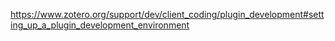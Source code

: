 https://www.zotero.org/support/dev/client_coding/plugin_development#setting_up_a_plugin_development_environment